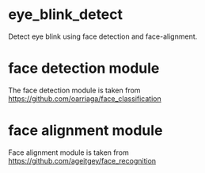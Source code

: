# eye_blink_detect
Detect eye blink using face detection and face-alignment.

# face detection module
The face detection module is taken from https://github.com/oarriaga/face_classification

# face alignment module 
Face alignment module is taken from https://github.com/ageitgey/face_recognition

